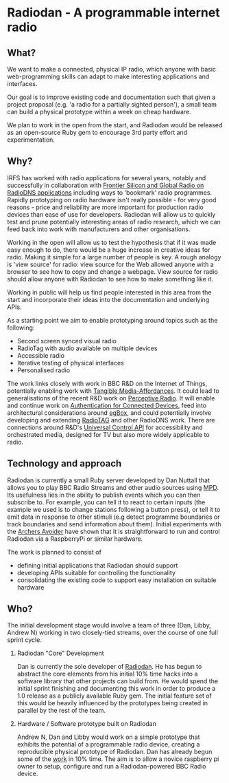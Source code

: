 Radiodan - A programmable internet radio
======================================================

What?
-----

We want to make a connected, physical IP radio, which anyone with basic web-programming skills can adapt to make interesting applications and interfaces.

Our goal is to improve existing code and documentation such that given a project proposal (e.g. 'a radio for a partially sighted person'), a small team can build a physical prototype within a week on cheap hardware. 

We plan to work in the open from the start, and Radiodan would be released as an open-source Ruby gem to encourage 3rd party effort and experimentation.


Why?
----

IRFS has worked with radio applications for several years, notably and successfully in collaboration with [Frontier Silicon and Global Radio on RadioDNS applications](http://www.bbc.co.uk/blogs/researchanddevelopment/2011/11/radiotag-wins-innovation-award.shtml) including ways to 'bookmark' radio programmes. Rapidly prototyping on radio hardware isn't really possible - for very good reasons - price and reliability are more important for production radio devices than ease of use for developers. Radiodan will allow us to quickly test and prune potentially interesting areas of radio research, which we can feed back into work with manufacturers and other organisations. 

Working in the open will allow us to test the hypothesis that if it was made easy enough to do, there would be a huge increase in creative ideas for radio. Making it simple for a large number of people is key. A rough analogy is 'view source' for radio: view source for the Web allowed anyone with a browser to see how to copy and change a webpage. View source for radio should allow anyone with Radiodan to see how to make something like it. 

Working in public will help us find people interested in this area from the start and incorporate their ideas into the documentation and underlying APIs.

As a starting point we aim to enable prototyping around topics such as the following:

* Second screen synced visual radio
* RadioTag with audio available on multiple devices
* Accessible radio
* Iterative testing of physical interfaces
* Personalised radio

The work links closely with work in BBC R&D on the Internet of Things, potentially enabling work with [Tangible Media-Affordances](http://www.bbc.co.uk/rd/events/tangible-media-affordances). It could lead to generalisations of the recent R&D work on [Perceptive Radio](http://wearemudlark.com/blog/the-perceptive-radio-a-project-for-bbc-rd/). It will enable and continue work on [Authentication for Connected Devices](http://www.bbc.co.uk/rd/blog/2013/03/authentication-for-connected-tvs), feed into architectural considerations around [egBox](http://www.bbc.co.uk/blogs/researchanddevelopment/2012/08/irfs-weeknotes-120.shtml), and could potentially involve developing and extending [RadioTAG](http://www.bbc.co.uk/blogs/researchanddevelopment/2011/09/radiotag.shtml) and other RadioDNS work. There are connections around R&D's [Universal Control API](http://www.bbc.co.uk/blogs/researchanddevelopment/2011/02/universal-control.shtml) for accessibility and orchestrated media, designed for TV but also more widely applicable to radio.


Technology and approach
-----------------------

Radiodan is currently a small Ruby server developed by Dan Nuttall that allows you to play BBC Radio Streams and other audio sources using [MPD](http://en.wikipedia.org/wiki/Music_Player_Daemon). Its usefulness lies in the ability to publish events which you can then subscribe to. For example, you can tell it to react to certain inputs (the example we used is to change stations following a button press), or tell it to emit data in response to other stimuli (e.g detect programme boundaries or track boundaries and send information about them). Initial experiments with the [Archers Avoider](http://planb.nicecupoftea.org/2013/04/16/archers-avoider/) have shown that it is straightforward to run and control Radiodan via a RaspberryPi or similar hardware. 

The work is planned to consist of

* defining initial applications that Radiodan should support
* developing APIs suitable for controlling the functionality
* consolidating the existing code to support easy installation on suitable hardware


Who?
----

The initial development stage would involve a team of three (Dan, Libby, Andrew N) working in two closely-tied streams, over the course of one full sprint cycle.

1. Radiodan "Core" Development

    Dan is currently the sole developer of  [Radiodan](http://github.com/pixelblend/radiodan). He has begun to abstract the core elements from his initial 10% time hacks into a software library that other projects can build from. He would spend the initial sprint finishing and documenting this work in order to produce a 1.0 release as a publicly available Ruby gem. The initial feature set of this would be heavily influenced by the prototypes being created in parallel by the rest of the team. 

2. Hardware / Software prototype built on Radiodan

    Andrew N, Dan and Libby would work on a simple prototype that exhibits the potential of a programmable radio device, creating a reproducible physical prototype of Radiodan. Dan has already begun some of the [work](https://github.com/pixelblend/radiodan_example) in 10% time. The aim is to allow a novice raspberry pi owner to setup, configure and run a Radiodan-powered BBC Radio device.

